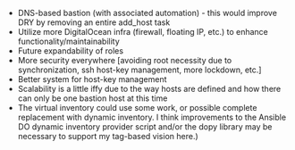 * DNS-based bastion (with associated automation) - this would improve DRY by removing an entire add_host task
* Utilize more DigitalOcean infra (firewall, floating IP, etc.) to enhance functionality/maintainability
* Future expandability of roles
* More security everywhere [avoiding root necessity due to synchronization, ssh host-key management, more lockdown, etc.]
* Better system for host-key management
* Scalability is a little iffy due to the way hosts are defined and how there can only be one bastion host at this time
* The virtual inventory could use some work, or possible complete replacement with dynamic inventory. I think improvements to the Ansible DO dynamic inventory provider script and/or the dopy library may be necessary to support my tag-based vision here.)
